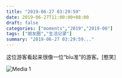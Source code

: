 ```yaml
---
title: "2019-06-27 03:29:59"
date: 2019-06-27T11:00:00+08:00
draft: false
categories: ["moments","2019","2019-06"]
tags: ["朋友圈","生活记录"]
summary: "2019-06-27 03:29:59..."
---
```


这位游客看起来很像一位“bīu准”的游客。[憨笑]

![Media 1](/Moments/photos/2019-06-27/201906270329590.jpg)


